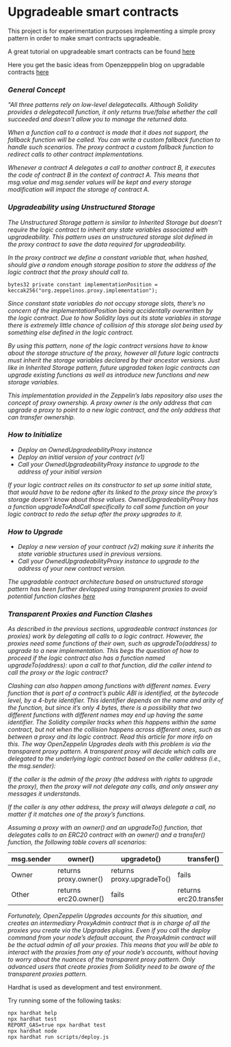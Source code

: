 # Upgradeable smart contracts

This project is for experimentation purposes implementing a simple proxy pattern
in order to make smart contracts upgradeable.

A great tutorial on upgradeable smart contracts can be found [here](https://jeiwan.net/posts/upgradeable-proxy-from-scratch/)

Here you get the basic ideas from Openzepppelin blog on upgradable contracts [here](https://blog.openzeppelin.com/proxy-patterns/)


### *General Concept*
*"All three patterns rely on low-level delegatecalls. Although Solidity provides a delegatecall function, it only returns true/false whether the call succeeded and doesn’t allow you to manage the returned data.*

*When a function call to a contract is made that it does not support, the fallback function will be called. You can write a custom fallback function to handle such scenarios. The proxy contract a custom fallback function to redirect calls to other contract implementations.*

*Whenever a contract A delegates a call to another contract B, it executes the code of contract B in the context of contract A. This means that msg.value and msg.sender values will be kept and every storage modification will impact the storage of contract A.*

### *Upgradeability using Unstructured Storage*
*The Unstructured Storage pattern is similar to Inherited Storage but doesn’t require the logic contract to inherit any state variables associated with upgradeability. This pattern uses an unstructured storage slot defined in the proxy contract to save the data required for upgradeability.*

*In the proxy contract we define a constant variable that, when hashed, should give a random enough storage position to store the address of the logic contract that the proxy should call to.*

`bytes32 private constant implementationPosition = keccak256("org.zeppelinos.proxy.implementation");`

*Since constant state variables do not occupy storage slots, there’s no concern of the implementationPosition being accidentally overwritten by the logic contract. Due to how Solidity lays out its state variables in storage there is extremely little chance of collision of this storage slot being used by something else defined in the logic contract.*

*By using this pattern, none of the logic contract versions have to know about the storage structure of the proxy, however all future logic contracts must inherit the storage variables declared by their ancestor versions. Just like in Inherited Storage pattern, future upgraded token logic contracts can upgrade existing functions as well as introduce new functions and new storage variables.*

*This implementation provided in the Zeppelin’s labs repository also uses the concept of proxy ownership. A proxy owner is the only address that can upgrade a proxy to point to a new logic contract, and the only address that can transfer ownership.*

### *How to Initialize*
- *Deploy an OwnedUpgradeabilityProxy instance*
- *Deploy an initial version of your contract (v1)* 
- *Call your OwnedUpgradeabilityProxy instance to upgrade to the address of your initial version*

*If your logic contract relies on its constructor to set up some initial state, that would have to be redone after its linked to the proxy since the proxy’s storage doesn’t know about those values.  OwnedUpgradeabilityProxy has a function upgradeToAndCall specifically to call some function on your logic contract to redo the setup after the proxy upgrades to it.*

### *How to Upgrade*
- *Deploy a new version of your contract (v2) making sure it inherits the state variable structures used in previous versions.*
- *Call your OwnedUpgradeabilityProxy instance to upgrade to the address of your new contract version.*

*The upgradable contract architecture based on unstructured storage pattern has been further devlopped using transparent proxies to avoid potential function clashes [here](https://docs.openzeppelin.com/upgrades-plugins/1.x/proxies?utm_source=zos&utm_medium=blog&utm_campaign=proxy-pattern)*

### *Transparent Proxies and Function Clashes*
*As described in the previous sections, upgradeable contract instances (or proxies) work by delegating all calls to a logic contract. However, the proxies need some functions of their own, such as upgradeTo(address) to upgrade to a new implementation. This begs the question of how to proceed if the logic contract also has a function named upgradeTo(address): upon a call to that function, did the caller intend to call the proxy or the logic contract?*

*Clashing can also happen among functions with different names. Every function that is part of a contract’s public ABI is identified, at the bytecode level, by a 4-byte identifier. This identifier depends on the name and arity of the function, but since it’s only 4 bytes, there is a possibility that two different functions with different names may end up having the same identifier. The Solidity compiler tracks when this happens within the same contract, but not when the collision happens across different ones, such as between a proxy and its logic contract. Read this article for more info on this.*
*The way OpenZeppelin Upgrades deals with this problem is via the transparent proxy pattern. A transparent proxy will decide which calls are delegated to the underlying logic contract based on the caller address (i.e., the msg.sender):*

*If the caller is the admin of the proxy (the address with rights to upgrade the proxy), then the proxy will not delegate any calls, and only answer any messages it understands.*

*If the caller is any other address, the proxy will always delegate a call, no matter if it matches one of the proxy’s functions.*

*Assuming a proxy with an owner() and an upgradeTo() function, that delegates calls to an ERC20 contract with an owner() and a transfer() function, the following table covers all scenarios:*

| msg.sender | owner() | upgradeto() | transfer() |
| ----------- | ----------- | ----------- | ----------- |
| Owner | returns proxy.owner() | returns proxy.upgradeTo() | fails |
| Other | returns erc20.owner() | fails | returns erc20.transfer() |

*Fortunately, OpenZeppelin Upgrades accounts for this situation, and creates an intermediary ProxyAdmin contract that is in charge of all the proxies you create via the Upgrades plugins. Even if you call the deploy command from your node’s default account, the ProxyAdmin contract will be the actual admin of all your proxies. This means that you will be able to interact with the proxies from any of your node’s accounts, without having to worry about the nuances of the transparent proxy pattern. Only advanced users that create proxies from Solidity need to be aware of the transparent proxies pattern.*




Hardhat is used as development and test environment.

Try running some of the following tasks:

```shell
npx hardhat help
npx hardhat test
REPORT_GAS=true npx hardhat test
npx hardhat node
npx hardhat run scripts/deploy.js
```